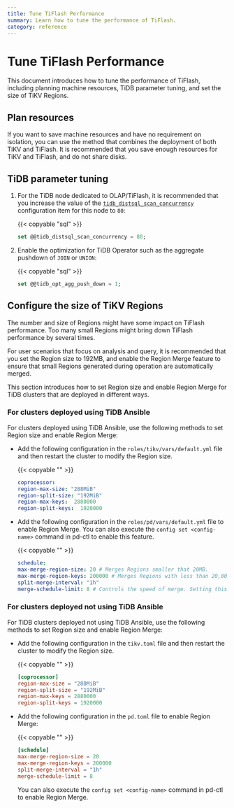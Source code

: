 ```yaml
---
title: Tune TiFlash Performance
summary: Learn how to tune the performance of TiFlash.
category: reference
---
```


# Tune TiFlash Performance

This document introduces how to tune the performance of TiFlash, including planning machine resources, TiDB parameter tuning, and set the size of TiKV Regions.

## Plan resources

If you want to save machine resources and have no requirement on isolation, you can use the method that combines the deployment of both TiKV and TiFlash. It is recommended that you save enough resources for TiKV and TiFlash, and do not share disks.

## TiDB parameter tuning

1. For the TiDB node dedicated to OLAP/TiFlash, it is recommended that you increase the value of the [`tidb_distsql_scan_concurrency`](/reference/configuration/tidb-server/tidb-specific-variables.md#tidb_distsql_scan_concurrency) configuration item for this node to `80`:

    {{< copyable "sql" >}}

    ```sql
    set @@tidb_distsql_scan_concurrency = 80;
    ```

2. Enable the optimization for TiDB Operator such as the aggregate pushdown of `JOIN` or `UNION`:

    {{< copyable "sql" >}}

    ```sql
    set @@tidb_opt_agg_push_down = 1;
    ```

## Configure the size of TiKV Regions

The number and size of Regions might have some impact on TiFlash performance. Too many small Regions might bring down TiFlash performance by several times.

For user scenarios that focus on analysis and query, it is recommended that you set the Region size to 192MB, and enable the Region Merge feature to ensure that small Regions generated during operation are automatically merged.

This section introduces how to set Region size and enable Region Merge for TiDB clusters that are deployed in different ways.

### For clusters deployed using TiDB Ansible

For clusters deployed using TiDB Ansible, use the following methods to set Region size and enable Region Merge:

+ Add the following configuration in the `roles/tikv/vars/default.yml` file and then restart the cluster to modify the Region size.

    {{< copyable "" >}}

    ```yaml
    coprocessor:
    region-max-size: "288MiB"
    region-split-size: "192MiB"
    region-max-keys:  2880000
    region-split-keys:  1920000
    ```

+ Add the following configuration in the `roles/pd/vars/default.yml` file to enable Region Merge. You can also execute the `config set <config-name>` command in pd-ctl to enable this feature.

    {{< copyable "" >}}

    ```yaml
    schedule:
    max-merge-region-size: 20 # Merges Regions smaller that 20MB.
    max-merge-region-keys: 200000 # Merges Regions with less than 20,000 keys.
    split-merge-interval: "1h"
    merge-schedule-limit: 8 # Controls the speed of merge. Setting this value to 0 will disable Region Merge.
    ```

### For clusters deployed not using TiDB Ansible

For TiDB clusters deployed not using TiDB Ansible, use the following methods to set Region size and enable Region Merge:

+ Add the following configuration in the `tikv.toml` file and then restart the cluster to modify the Region size.

    {{< copyable "" >}}

    ```toml
    [coprocessor]
    region-max-size = "288MiB"
    region-split-size = "192MiB"
    region-max-keys = 2880000
    region-split-keys = 1920000
    ```

+ Add the following configuration in the `pd.toml` file to enable Region Merge:

    {{< copyable "" >}}

    ```toml
    [schedule]
    max-merge-region-size = 20
    max-merge-region-keys = 200000
    split-merge-interval = "1h"
    merge-schedule-limit = 8
    ```

    You can also execute the `config set <config-name>` command in pd-ctl to enable Region Merge.
